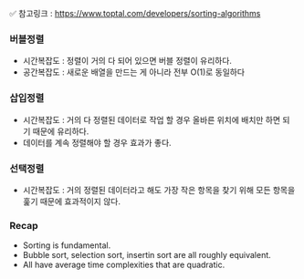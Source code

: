 ✅ 참고링크 : https://www.toptal.com/developers/sorting-algorithms

### 버블정렬
- 시간복잡도 : 정렬이 거의 다 되어 있으면 버블 정렬이 유리하다.
- 공간복잡도 : 새로운 배열을 만드는 게 아니라 전부 O(1)로 동일하다

### 삽입정렬
- 시간복잡도 : 거의 다 정렬된 데이터로 작업 할 경우 올바른 위치에 배치만 하면 되기 때문에 유리하다.
- 데이터를 계속 정렬해야 할 경우 효과가 좋다.

### 선택정렬
- 시간복잡도 : 거의 정렬된 데이터라고 해도 가장 작은 항목을 찾기 위해 모든 항목을 훑기 때문에 효과적이지 않다.


### Recap
- Sorting is fundamental.
- Bubble sort, selection sort, insertin sort are all roughly equivalent.
- All have average time complexities that are quadratic. 
